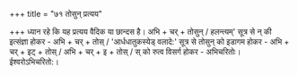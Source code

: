+++
title = "७१ तोसुन् प्रत्यय"

+++
ध्यान रहे कि यह प्रत्यय वैदिक या छान्दस है।
अभि + चर् + तोसुन् / हलन्त्यम्' सूत्र से न् की इत्संज्ञा होकर - अभि + चर् + तोस् / 'आर्धधातुकस्येड् वलादे:' सूत्र से तोसुन् को इडागम होकर - अभि + चर् + इट् + तोस् / अभि + चर् + इ + तोस् / स् को रुत्व विसर्ग होकर - अभिचरितोः। ईश्वरोऽभिचरितो:।  
